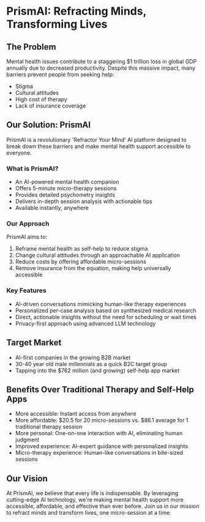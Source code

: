 # PrismAI: Refracting Minds, Transforming Lives

## The Problem

Mental health issues contribute to a staggering $1 trillion loss in global GDP annually due to decreased productivity. Despite this massive impact, many barriers prevent people from seeking help:

- Stigma
- Cultural attitudes
- High cost of therapy
- Lack of insurance coverage

## Our Solution: PrismAI

PrismAI is a revolutionary 'Refractor Your Mind' AI platform designed to break down these barriers and make mental health support accessible to everyone.

### What is PrismAI?

- An AI-powered mental health companion
- Offers 5-minute micro-therapy sessions
- Provides detailed psychometry insights
- Delivers in-depth session analysis with actionable tips
- Available instantly, anywhere

### Our Approach

PrismAI aims to:

1. Reframe mental health as self-help to reduce stigma
2. Change cultural attitudes through an approachable AI application
3. Reduce costs by offering affordable micro-sessions
4. Remove insurance from the equation, making help universally accessible

### Key Features

- AI-driven conversations mimicking human-like therapy experiences
- Personalized per-case analysis based on synthesized medical research
- Direct, actionable insights without the need for scheduling or wait times
- Privacy-first approach using advanced LLM technology

## Target Market

- AI-first companies in the growing B2B market
- 30-40 year old male millennials as a quick B2C target group
- Tapping into the $762 million (and growing) self-help app market

## Benefits Over Traditional Therapy and Self-Help Apps

- More accessible: Instant access from anywhere
- More affordable: $20.5 for 20 micro-sessions vs. $86.1 average for 1 traditional therapy session
- More personal: One-on-one interaction with AI, eliminating human judgment
- Improved experience: AI-expert guidance with personalized insights
- Micro-therapy experience: Human-like conversations in bite-sized sessions

## Our Vision

At PrismAI, we believe that every life is indispensable. By leveraging cutting-edge AI technology, we're making mental health support more accessible, affordable, and effective than ever before. Join us in our mission to refract minds and transform lives, one micro-session at a time.